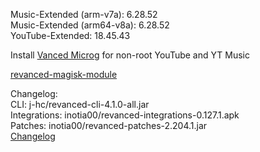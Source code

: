 Music-Extended (arm-v7a): 6.28.52  
Music-Extended (arm64-v8a): 6.28.52  
YouTube-Extended: 18.45.43  

Install [Vanced Microg](https://github.com/TeamVanced/VancedMicroG/releases) for non-root YouTube and YT Music  

[revanced-magisk-module](https://github.com/j-hc/revanced-magisk-module)  

Changelog:  
CLI: j-hc/revanced-cli-4.1.0-all.jar  
Integrations: inotia00/revanced-integrations-0.127.1.apk  
Patches: inotia00/revanced-patches-2.204.1.jar  
[Changelog](https://github.com/inotia00/revanced-patches/releases/tag/v2.204.1)  
